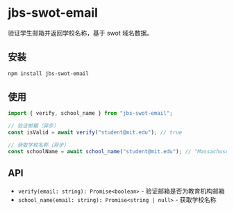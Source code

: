 # jbs-swot-email

验证学生邮箱并返回学校名称，基于 swot 域名数据。

## 安装

```bash
npm install jbs-swot-email
```

## 使用

```javascript
import { verify, school_name } from "jbs-swot-email";

// 验证邮箱（异步）
const isValid = await verify("student@mit.edu"); // true

// 获取学校名称（异步）
const schoolName = await school_name("student@mit.edu"); // "Massachusetts Institute of Technology"
```

## API

- `verify(email: string): Promise<boolean>` - 验证邮箱是否为教育机构邮箱
- `school_name(email: string): Promise<string | null>` - 获取学校名称
